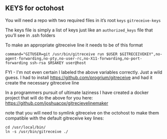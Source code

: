 ## KEYS for octohost

You will need a repo with two required files in it’s root
`keys`
`gitreceive-keys`

The keys file is simply a list of keys just like an `authorized_keys` file that you’ll see in .ssh folders

To make an appropriate gitreceive line it needs to be of this format

`command="GITUSER=git /usr/bin/gitreceive run $USER $GITRECEIVEKEY",no-agent-forwarding,no-pty,no-user-rc,no-X11-forwarding,no-port-forwarding ssh-rsa $RSAKEY user@host`

FYI - I'm not even certain I labeled the above variables correctly.  Just a wild guess.
I had to install https://github.com/progrium/gitreceive
and had it create the necessary gitreceive line

In a programmers pursuit of ultimate laziness I have created a docker project that will do the above for you here:
https://github.com/joshuacox/gitrecievelinemaker

note that you will need to symlink gitreceive on the octohost to make them compatible with the default gitreceive key lines:
```
cd /usr/local/bin/
ln -s /usr/bin/gitreceive ./
```
